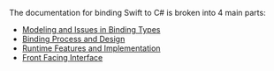 The documentation for binding Swift to C# is broken into 4 main parts:
- [Modeling and Issues in Binding Types](binding-overview.md)
- [Binding Process and Design](binding-process-overview.md)
- [Runtime Features and Implementation](runtime-features-overview.md)
- [Front Facing Interface](front-facing-interface.md)